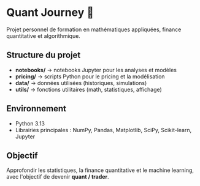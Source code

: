 # Quant Journey 🚀

Projet personnel de formation en mathématiques appliquées, finance quantitative et algorithmique.

## Structure du projet
- **notebooks/** → notebooks Jupyter pour les analyses et modèles
- **pricing/** → scripts Python pour le pricing et la modélisation
- **data/** → données utilisées (historiques, simulations)
- **utils/** → fonctions utilitaires (math, statistiques, affichage)

## Environnement
- Python 3.13
- Librairies principales : NumPy, Pandas, Matplotlib, SciPy, Scikit-learn, Jupyter

## Objectif
Approfondir les statistiques, la finance quantitative et le machine learning, avec l'objectif de devenir **quant / trader**.